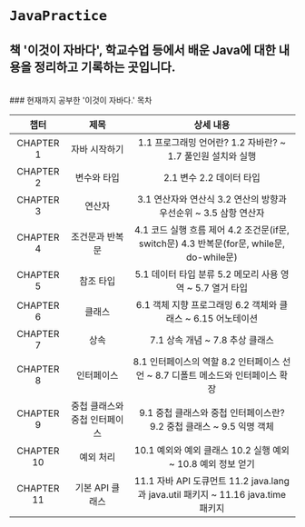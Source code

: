 # `JavaPractice`
## 책 '이것이 자바다', 학교수업 등에서 배운 Java에 대한 내용을 정리하고 기록하는 곳입니다.

<br>
### 현재까지 공부한 '이것이 자바다.' 목차

| 챕터 | 제목 | 상세 내용 |
|:---:|:---:|:---:|
| CHAPTER 1 | 자바 시작하기 | 1.1 프로그래밍 언어란? 1.2 자바란? ~ 1.7 풀인원 설치와 실행 |
| CHAPTER 2 | 변수와 타입 | 2.1 변수 2.2 데이터 타입 |
| CHAPTER 3 | 연산자 | 3.1 연산자와 연산식 3.2 연산의 방향과 우선순위 ~ 3.5 삼항 연산자 |
| CHAPTER 4 | 조건문과 반복문  | 4.1 코드 실행 흐름 제어 4.2 조건문(if문, switch문) 4.3 반복문(for문, while문, do-while문) |
| CHAPTER 5 | 참조 타입 | 5.1 데이터 타입 분류 5.2 메모리 사용 영역 ~ 5.7 열거 타입 |
| CHAPTER 6 | 클래스 | 6.1 객체 지향 프로그래밍 6.2 객체와 클래스 ~ 6.15 어노테이션 |
| CHAPTER 7 | 상속 | 7.1 상속 개념 ~ 7.8 추상 클래스 |
| CHAPTER 8 | 인터페이스 | 8.1 인터페이스의 역할 8.2 인터페이스 선언 ~ 8.7 디폴트 메소드와 인터페이스 확장 |
| CHAPTER 9 | 중첩 클래스와 중첩 인터페이스  | 9.1 중첩 클래스와 중첩 인터페이스란? 9.2 중첩 클래스 ~ 9.5 익명 객체 |
| CHAPTER 10 | 예외 처리 | 10.1 예외와 예외 클래스 10.2 실행 예외 ~ 10.8 예외 정보 얻기  |
| CHAPTER 11 | 기본 API 클래스 | 11.1 자바 API 도큐먼트 11.2 java.lang과 java.util 패키지 ~ 11.16 java.time 패키지  |
